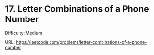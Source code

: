 # 17. Letter Combinations of a Phone Number

Difficulty: Medium

URL: https://leetcode.com/problems/letter-combinations-of-a-phone-number

